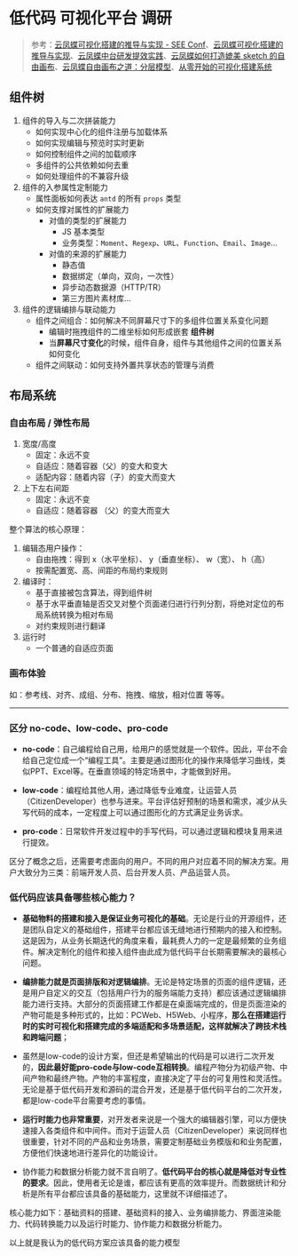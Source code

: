 # 低代码 可视化平台 调研

> 参考：[云凤蝶可视化搭建的推导与实现 - SEE Conf](https://zhuanlan.zhihu.com/p/101665976)、[云凤蝶可视化搭建的推导与实现](https://zhuanlan.zhihu.com/p/90746742?utm_source=qq)、[云凤蝶中台研发提效实践](https://zhuanlan.zhihu.com/p/78425921)、[云凤蝶如何打造媲美 sketch 的自由画布](https://zhuanlan.zhihu.com/p/92469406)、[云凤蝶自由画布之道：分层模型](https://zhuanlan.zhihu.com/p/97768853)、[从零开始的可视化搭建系统](https://zhuanlan.zhihu.com/p/96180775)

## 组件树

1. 组件的导入与二次拼装能力
    - 如何实现中心化的组件注册与加载体系
    - 如何实现编辑与预览时实时更新
    - 如何控制组件之间的加载顺序
    - 多组件的公共依赖如何去重
    - 如何处理组件的不兼容升级
2. 组件的入参属性定制能力
    - 属性面板如何表达 `antd` 的所有 `props` 类型
    - 如何支撑对属性的扩展能力
        - 对值的类型的扩展能力
            - JS 基本类型
            - 业务类型：`Moment`、`Regexp`、`URL`、`Function`、`Email`、`Image`...
        - 对值的来源的扩展能力
            - 静态值
            - 数据绑定（单向，双向，一次性）
            - 异步动态数据源（HTTP/TR）
            - 第三方图片素材库...
3. 组件的逻辑编排与联动能力
    - 组件之间组合：如何解决不同屏幕尺寸下的多组件位置关系变化问题
        - 编辑时拖拽组件的二维坐标如何形成嵌套 **组件树**
        - 当**屏幕尺寸变化**的时候，组件自身，组件与其他组件之间的位置关系如何变化
    - 组件之间联动：如何支持外置共享状态的管理与消费

## 布局系统

### 自由布局 / 弹性布局

1. 宽度/高度
    - 固定：永远不变
    - 自适应：随着容器（父）的变大和变大
    - 适配内容：随着内容（子）的变大而变大
2. 上下左右间距
    - 固定：永远不变
    - 自适应：随着容器 （父）的变大而变大

整个算法的核心原理：

1. 编辑态用户操作：
    - 自由拖拽：得到 x（水平坐标）、 y（垂直坐标）、 w（宽）、 h（高）
    - 按需配置宽、高、间距的布局约束规则
2. 编译时：
    - 基于直接被包含算法，得到组件树
    - 基于水平垂直轴是否交叉对整个页面递归进行行列分割，将绝对定位的布局系统转换为相对布局
    - 对约束规则进行翻译
3. 运行时
    - 一个普通的自适应页面

### 画布体验

如：参考线、对齐、成组、分布、拖拽、缩放，相对位置 等等。

---

### 区分 no-code、low-code、pro-code

- **no-code**：自己编程给自己用，给用户的感觉就是一个软件。因此，平台不会给自己定位成一个“编程工具”。主要是通过图形化的操作来降低学习曲线，类似PPT、Excel等。在垂直领域的特定场景中，才能做到好用。

- **low-code**：编程给其他人用，通过降低专业难度，让运营人员（CitizenDeveloper）也参与进来。平台评估好预制的场景和需求，减少从头写代码的成本，一定程度上可以通过图形化的方式满足业务诉求。

- **pro-code**：日常软件开发过程中的手写代码，可以通过逻辑和模块复用来进行提效。

区分了概念之后，还需要考虑面向的用户。不同的用户对应着不同的解决方案。用户大致分为三类：前端开发人员、后台开发人员、产品运营人员。

### 低代码应该具备哪些核心能力？

- **基础物料的搭建和接入是保证业务可视化的基础**。无论是行业的开源组件，还是团队自定义的基础组件，搭建平台都应该无缝地进行预期内的接入和控制。这是因为，从业务长期迭代的角度来看，最耗费人力的一定是最频繁的业务组件。解决定制化的组件和接入组件由此成为低代码平台长期需要解决的最核心问题。

- **编排能力就是页面排版和对逻辑编排**。无论是特定场景的页面的组件逻辑，还是用户自定义的交互（包括用户行为的服务端能力支持）都应该通过逻辑编排能力进行支持。大部分的页面搭建工作都是在桌面端完成的，但是页面渲染的产物可能是多种形式的，比如：PCWeb、H5Web、小程序，**那么在搭建运行时的实时可视化和搭建完成的多端适配和多场景适配，这样就解决了跨技术栈和跨端问题**；

- 虽然是low-code的设计方案，但还是希望输出的代码是可以进行二次开发的，**因此最好能pro-code与low-code互相转换**。编程产物分为初级产物、中间产物和最终产物。产物的丰富程度，直接决定了平台的可复用性和灵活性。无论是基于低代码开发和源码的混合开发，还是基于低代码平台的二次开发，都是low-code平台需要考虑的事情。

- **运行时能力也非常重要**，对开发者来说是一个强大的编辑器引擎，可以方便快速接入各类组件和中间件。而对于运营人员（CitizenDeveloper）来说同样也很重要，针对不同的产品和业务场景，需要定制基础业务模版和和业务配置，方便他们快速地进行差异化的功能设计。

- 协作能力和数据分析能力就不言自明了。**低代码平台的核心就是降低对专业性的要求**。因此，使用者无论是谁，都应该有更高的效率提升。而数据统计和分析是所有平台都应该具备的基础能力，这里就不详细描述了。

核心能力如下：基础资料的搭建、基础资料的接入、业务编排能力、界面渲染能力、代码转换能力以及运行时能力、协作能力和数据分析能力。

以上就是我认为的低代码方案应该具备的能力模型
